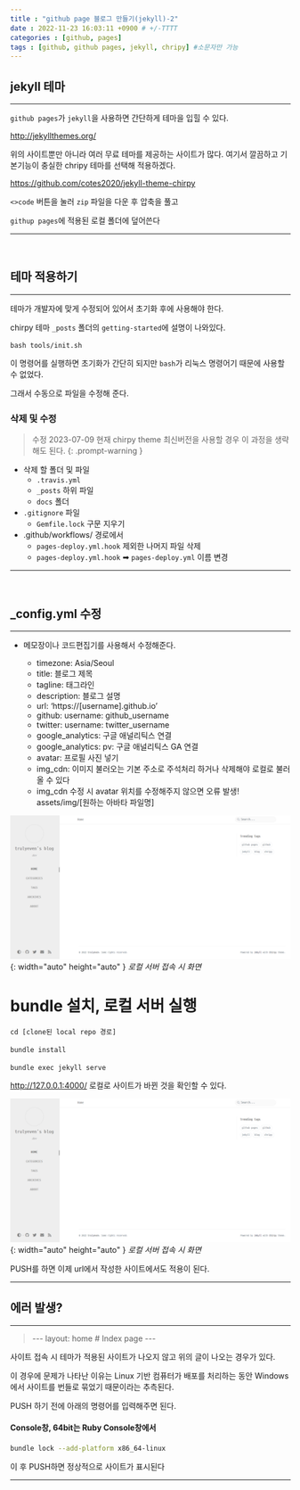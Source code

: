 ```yaml
---
title : "github page 블로그 만들기(jekyll)-2"
date : 2022-11-23 16:03:11 +0900 # +/-TTTT
categories : [github, pages]
tags : [github, github pages, jekyll, chripy] #소문자만 가능
---
```



## jekyll 테마

---
`github pages`가 `jekyll`을 사용하면 간단하게 테마을 입힐 수 있다.

<http://jekyllthemes.org/>

위의 사이트뿐만 아니라 여러 무료 테마를 제공하는 사이트가 많다.
여기서 깔끔하고 기본기능이 충실한 chripy 테마를 선택해 적용하겠다.

<https://github.com/cotes2020/jekyll-theme-chirpy>

`<>code` 버튼을 눌러 `zip` 파일을 다운 후 압축을 풀고

`githup pages`에 적용된 로컬 폴더에 덮어쓴다

---
<br>


## 테마 적용하기

---

테마가 개발자에 맞게 수정되어 있어서 초기화 후에 사용해야 한다. 

chirpy 테마 `_posts` 폴더의 `getting-started`에 설명이 나와있다.

```
bash tools/init.sh
```

이 명령어를 실행하면 초기화가 간단히 되지만 `bash`가 리눅스 명령어기 때문에 사용할 수 없었다.

그래서 수동으로 파일을 수정해 준다.


### 삭제 및 수정

> 수정 2023-07-09 현재 chirpy theme 최신버전을 사용할 경우 이 과정을 생략해도 된다.
{: .prompt-warning }

- 삭제 할 폴더 및 파일
  + `.travis.yml`
  + `_posts` 하위 파일
  + `docs` 폴더
- `.gitignore` 파일
  + `Gemfile.lock` 구문 지우기
- .github/workflows/ 경로에서
  + `pages-deploy.yml.hook` 제외한 나머지 파일 삭제
  + `pages-deploy.yml.hook` ➡ `pages-deploy.yml` 이름 변경

---
<br>


## _config.yml 수정

---
 - 메모장이나 코드편집기를 사용해서 수정해준다.

    * timezone: Asia/Seoul
    * title: 블로그 제목
    * tagline: 태그라인
    * description: 블로그 설명
    * url: ‘https://[username].github.io’
    * github: username: github_username
    * twitter: username: twitter_username
    * google_analytics: 구글 애널리틱스 연결
    * google_analytics: pv: 구글 애널리틱스 GA 연결
    * avatar: 프로필 사진 넣기
    * img_cdn: 이미지 불러오는 기본 주소로 주석처리 하거나 삭제해야 로컬로 불러올 수 있다
    * img_cdn 수정 시 avatar 위치를 수정해주지 않으면 오류 발생! assets/img/[원하는 아바타 파일명]


![Desktop View](/assets/img/github/localtest.png){: width="auto" height="auto" }
_로컬 서버 접속 시 화면_

# bundle 설치, 로컬 서버 실행
``` 
cd [clone된 local repo 경로]

bundle install

bundle exec jekyll serve
```
<http://127.0.0.1:4000/>
로컬로 사이트가 바뀐 것을 확인할 수 있다.

![Desktop View](/assets/img/github/localtest.png){: width="auto" height="auto" }
_로컬 서버 접속 시 화면_

PUSH를 하면 이제 url에서 작성한 사이트에서도 적용이 된다.

---





## 에러 발생?

---

> --- layout: home # Index page ---

사이트 접속 시 테마가 적용된 사이트가 나오지 않고 위의 글이 나오는 경우가 있다.

이 경우에 문제가 나타난 이유는 Linux 기반 컴퓨터가 배포를 처리하는 동안 Windows에서 사이트를 번들로 묶었기 때문이라는 추측된다.

PUSH 하기 전에 아래의 명령어를 입력해주면 된다.

#### Console창, 64bit는 Ruby Console창에서

```bash
bundle lock --add-platform x86_64-linux
```

이 후 PUSH하면 정상적으로 사이트가 표시된다

---
<br>

